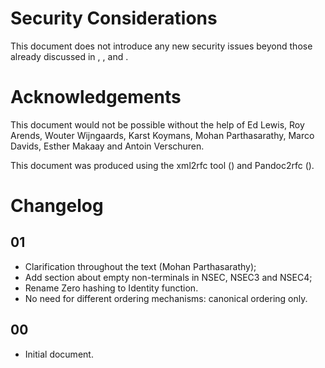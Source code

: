 # Security Considerations

This document does not introduce any new security issues beyond those
already discussed in [](#RFC4033), [](#RFC4034), [](#RFC4035) and [](#RFC5155).

# Acknowledgements
This document would not be possible without the help of Ed Lewis, Roy Arends, 
Wouter Wijngaards, 
Karst Koymans, 
Mohan Parthasarathy,
Marco Davids, Esther Makaay and Antoin Verschuren.

This document was produced using the xml2rfc tool ([](#RFC2629)) and Pandoc2rfc ([](#Gieben11)).

# Changelog

## 01

* Clarification throughout the text (Mohan Parthasarathy);
* Add section about empty non-terminals in NSEC, NSEC3 and NSEC4;
* Rename Zero hashing to Identity function.
* No need for different ordering mechanisms: canonical ordering only.

## 00

* Initial document.

